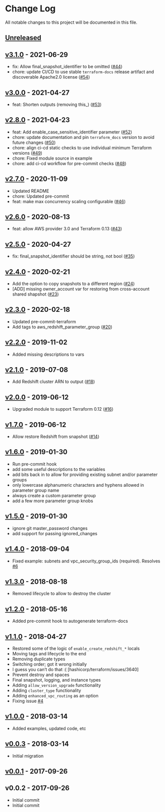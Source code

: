 # Change Log

All notable changes to this project will be documented in this file.

<a name="unreleased"></a>
## [Unreleased]



<a name="v3.1.0"></a>
## [v3.1.0] - 2021-06-29

- fix: Allow final_snapshot_identifier to be omitted ([#44](https://github.com/terraform-aws-modules/terraform-aws-redshift/issues/44))
- chore: update CI/CD to use stable `terraform-docs` release artifact and discoverable Apache2.0 license ([#54](https://github.com/terraform-aws-modules/terraform-aws-redshift/issues/54))


<a name="v3.0.0"></a>
## [v3.0.0] - 2021-04-27

- feat: Shorten outputs (removing this_) ([#53](https://github.com/terraform-aws-modules/terraform-aws-redshift/issues/53))


<a name="v2.8.0"></a>
## [v2.8.0] - 2021-04-23

- feat: Add enable_case_sensitive_identifier parameter ([#52](https://github.com/terraform-aws-modules/terraform-aws-redshift/issues/52))
- chore: update documentation and pin `terraform_docs` version to avoid future changes ([#50](https://github.com/terraform-aws-modules/terraform-aws-redshift/issues/50))
- chore: align ci-cd static checks to use individual minimum Terraform versions ([#49](https://github.com/terraform-aws-modules/terraform-aws-redshift/issues/49))
- chore: Fixed module source in example
- chore: add ci-cd workflow for pre-commit checks ([#48](https://github.com/terraform-aws-modules/terraform-aws-redshift/issues/48))


<a name="v2.7.0"></a>
## [v2.7.0] - 2020-11-09

- Updated README
- chore: Updated pre-commit
- feat: make max concurrency scaling configurable ([#46](https://github.com/terraform-aws-modules/terraform-aws-redshift/issues/46))


<a name="v2.6.0"></a>
## [v2.6.0] - 2020-08-13

- feat: allow AWS provider 3.0 and Terraform 0.13 ([#43](https://github.com/terraform-aws-modules/terraform-aws-redshift/issues/43))


<a name="v2.5.0"></a>
## [v2.5.0] - 2020-04-27

- fix: final_snapshot_identifier should be string, not bool ([#35](https://github.com/terraform-aws-modules/terraform-aws-redshift/issues/35))


<a name="v2.4.0"></a>
## [v2.4.0] - 2020-02-21

- Add the option to copy snapshots to a different region ([#24](https://github.com/terraform-aws-modules/terraform-aws-redshift/issues/24))
- [ADD] missing owner_account var for restoring from cross-account shared shapshot ([#23](https://github.com/terraform-aws-modules/terraform-aws-redshift/issues/23))


<a name="v2.3.0"></a>
## [v2.3.0] - 2020-02-18

- Updated pre-commit-terraform
- Add tags to aws_redshift_parameter_group ([#20](https://github.com/terraform-aws-modules/terraform-aws-redshift/issues/20))


<a name="v2.2.0"></a>
## [v2.2.0] - 2019-11-02

- Added missing descriptions to vars


<a name="v2.1.0"></a>
## [v2.1.0] - 2019-07-08

- Add Redshift cluster ARN to output ([#18](https://github.com/terraform-aws-modules/terraform-aws-redshift/issues/18))


<a name="v2.0.0"></a>
## [v2.0.0] - 2019-06-12

- Upgraded module to support Terraform 0.12 ([#16](https://github.com/terraform-aws-modules/terraform-aws-redshift/issues/16))


<a name="v1.7.0"></a>
## [v1.7.0] - 2019-06-12

- Allow restore Redshift from snapshot ([#14](https://github.com/terraform-aws-modules/terraform-aws-redshift/issues/14))


<a name="v1.6.0"></a>
## [v1.6.0] - 2019-01-30

- Run pre-commit hook
- add some useful descriptions to the variables
- add bits back in to allow for providing existing subnet and/or parameter groups
- only lowercase alphanumeric characters and hyphens allowed in parameter group name
- always create a custom parameter group
- add a few more parameter group knobs


<a name="v1.5.0"></a>
## [v1.5.0] - 2019-01-30

- ignore git master_password changes
- add support for passing ignored_changes


<a name="v1.4.0"></a>
## [v1.4.0] - 2018-09-04

- Fixed example: subnets and vpc_security_group_ids (required). Resolves [#6](https://github.com/terraform-aws-modules/terraform-aws-redshift/issues/6)


<a name="v1.3.0"></a>
## [v1.3.0] - 2018-08-18

- Removed lifecycle to allow to destroy the cluster


<a name="v1.2.0"></a>
## [v1.2.0] - 2018-05-16

- Added pre-commit hook to autogenerate terraform-docs


<a name="v1.1.0"></a>
## [v1.1.0] - 2018-04-27

- Restored some of the logic of `enable_create_redshift_*` locals
- Moving tags and lifecycle to the end
- Removing duplicate types
- Switching order; got it wrong initially
- I guess you can’t do that :( [hashicorp/terraform/issues/3640]
- Prevent destroy and spaces
- Final snapshot, logging, and instance types
- Adding `allow_version_upgrade` functionality
- Adding `cluster_type` functionality
- Adding `enhanced_vpc_routing` as an option
- Fixing issue [#4](https://github.com/terraform-aws-modules/terraform-aws-redshift/issues/4)


<a name="v1.0.0"></a>
## [v1.0.0] - 2018-03-14

- Added examples, updated code, etc


<a name="v0.0.3"></a>
## [v0.0.3] - 2018-03-14

- Initial migration


<a name="v0.0.1"></a>
## [v0.0.1] - 2017-09-26



<a name="v0.0.2"></a>
## v0.0.2 - 2017-09-26

- Initial commit
- Initial commit


[Unreleased]: https://github.com/terraform-aws-modules/terraform-aws-redshift/compare/v3.1.0...HEAD
[v3.1.0]: https://github.com/terraform-aws-modules/terraform-aws-redshift/compare/v3.0.0...v3.1.0
[v3.0.0]: https://github.com/terraform-aws-modules/terraform-aws-redshift/compare/v2.8.0...v3.0.0
[v2.8.0]: https://github.com/terraform-aws-modules/terraform-aws-redshift/compare/v2.7.0...v2.8.0
[v2.7.0]: https://github.com/terraform-aws-modules/terraform-aws-redshift/compare/v2.6.0...v2.7.0
[v2.6.0]: https://github.com/terraform-aws-modules/terraform-aws-redshift/compare/v2.5.0...v2.6.0
[v2.5.0]: https://github.com/terraform-aws-modules/terraform-aws-redshift/compare/v2.4.0...v2.5.0
[v2.4.0]: https://github.com/terraform-aws-modules/terraform-aws-redshift/compare/v2.3.0...v2.4.0
[v2.3.0]: https://github.com/terraform-aws-modules/terraform-aws-redshift/compare/v2.2.0...v2.3.0
[v2.2.0]: https://github.com/terraform-aws-modules/terraform-aws-redshift/compare/v2.1.0...v2.2.0
[v2.1.0]: https://github.com/terraform-aws-modules/terraform-aws-redshift/compare/v2.0.0...v2.1.0
[v2.0.0]: https://github.com/terraform-aws-modules/terraform-aws-redshift/compare/v1.7.0...v2.0.0
[v1.7.0]: https://github.com/terraform-aws-modules/terraform-aws-redshift/compare/v1.6.0...v1.7.0
[v1.6.0]: https://github.com/terraform-aws-modules/terraform-aws-redshift/compare/v1.5.0...v1.6.0
[v1.5.0]: https://github.com/terraform-aws-modules/terraform-aws-redshift/compare/v1.4.0...v1.5.0
[v1.4.0]: https://github.com/terraform-aws-modules/terraform-aws-redshift/compare/v1.3.0...v1.4.0
[v1.3.0]: https://github.com/terraform-aws-modules/terraform-aws-redshift/compare/v1.2.0...v1.3.0
[v1.2.0]: https://github.com/terraform-aws-modules/terraform-aws-redshift/compare/v1.1.0...v1.2.0
[v1.1.0]: https://github.com/terraform-aws-modules/terraform-aws-redshift/compare/v1.0.0...v1.1.0
[v1.0.0]: https://github.com/terraform-aws-modules/terraform-aws-redshift/compare/v0.0.3...v1.0.0
[v0.0.3]: https://github.com/terraform-aws-modules/terraform-aws-redshift/compare/v0.0.1...v0.0.3
[v0.0.1]: https://github.com/terraform-aws-modules/terraform-aws-redshift/compare/v0.0.2...v0.0.1
